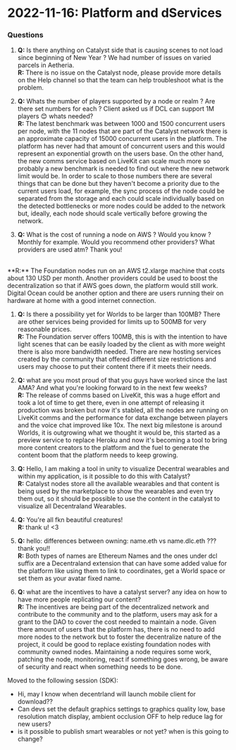 # 2022-11-16: Platform and dServices

### Questions

1. **Q:** Is there anything on Catalyst side that is causing scenes to not load since beginning of New Year ? We had number of issues on varied parcels in Aetheria.<br/>
**R:** There is no issue on the Catalyst node, please provide more details on the Help channel so that the team can help troubleshoot what is the problem. 
   
1. **Q:** Whats the number of players supported by a node or realm ? Are there set numbers for each ? Client asked us if DCL can support 1M players 😊 whats needed?<br/>
**R:** The latest benchmark was between 1000 and 1500 concurrent users per node, with the 11 nodes that are part of the Catalyst network there is an approximate capacity of 15000 concurrent users in the platform. The platform has never had that amount of concurrent users and this would represent an exponential growth on the users base. On the other hand, the new comms service based on LiveKit can scale much more so probably a new benchmark is needed to find out where the new network limit would be. In order to scale to those numbers there are several things that can be done but they haven't become a priority due to the current users load, for example, the sync process of the node could be separated from the storage and each could scale individually based on the detected bottlenecks or more nodes could be added to the network but, ideally, each node should scale vertically before growing the network. 
   
1. **Q:** What is the cost of running a node on AWS ? Would you know ? Monthly for example. Would you recommend other providers? What providers are used atm? Thank you! 
<br/>
**R:** The Foundation nodes run on an AWS t2.xlarge machine that costs about 130 USD per month. Another providers could be used to boost the decentralization so that if AWS goes down, the platform would still work. Digital Ocean could be another option and there are users running their on hardware at home with a good internet connection. 

1. **Q:** Is there a possibility yet for Worlds to be larger than 100MB? There are other services being provided for limits up to 500MB for very reasonable prices.  <br/>
**R:** The Foundation server offers 100MB, this is with the intention to have light scenes that can be easily loaded by the client as with more weight there is also more bandwidth needed. There are new hosting services created by the community that offered different size restrictions and users may choose to put their content there if it meets their needs. 

1. **Q:** what are you most proud of that you guys have worked since the last AMA? And what you're looking forward to in the next few weeks? <br/>
**R:** The release of comms based on LiveKit, this was a huge effort and took a lot of time to get there, even in one attempt of releasing it production was broken but now it's stabled, all the nodes are running on LiveKit comms and the performance for data exchange between players and the voice chat improved like 10x. The next big milestone is around Worlds, it is outgrowing what we thought it would be, this started as a preview service to replace Heroku and now it's becoming a tool to bring more content creators to the platform and the fuel to generate the content boom that the platform needs to keep growing.  

1. **Q:** Hello, I am making a tool in unity to visualize Decentral wearables and within my application, is it possible to do this with Catalyst? <br/>
**R:** Catalyst nodes store all the available wearables and that content is being used by the marketplace to show the wearables and even try them out, so it should be possible to use the content in the catalyst to visualize all Decentraland Wearables. 
   
1. **Q:** You're all fkn beautiful creatures!<br/>
**R:** thank u! <3

1. **Q:** hello: differences between owning: name.eth vs name.dlc.eth ??? thank you!! <br/>
**R:** Both types of names are Ethereum Names and the ones under dcl suffix are a Decentraland extension that can have some added value for the platform like using them to link to coordinates, get a World space or set them as your avatar fixed name. 

1. **Q:** what are the incentives to have a catalyst server? any idea on how to have more people replicating our content? <br/>
**R:** The incentives are being part of the decentralized network and contribute to the community and to the platform, users may ask for a grant to the DAO to cover the cost needed to maintain a node. Given there amount of users that the platform has, there is no need to add more nodes to the network but to foster the decentralize nature of the project, it could be good to replace existing foundation nodes with community owned nodes. Maintaining a node requires some work, patching the node, monitoring, react if something goes wrong, be aware of security and react when something needs to be done.  



Moved to the following session (SDK): 
- Hi, may I know when decentrland will launch mobile client for download?? 
- Can devs set the default graphics settings to graphics quality low, base resolution match display, ambient occlusion OFF to help reduce lag for new users?
- is it possible to publish smart wearables or not yet? when is this going to change?
